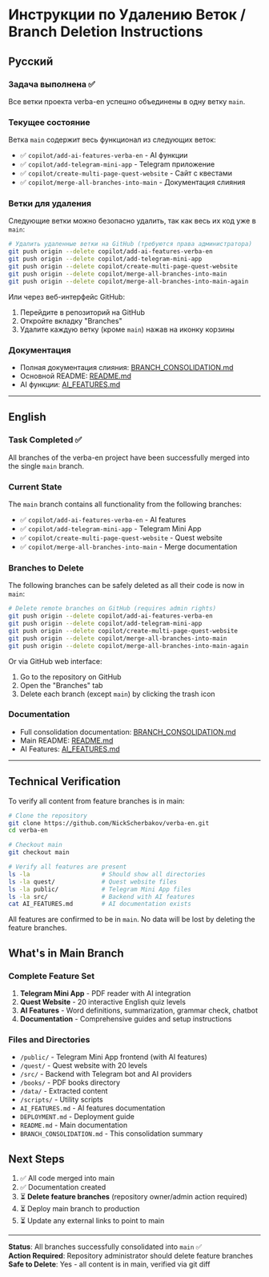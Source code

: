 # Инструкции по Удалению Веток / Branch Deletion Instructions

## Русский

### Задача выполнена ✅

Все ветки проекта verba-en успешно объединены в одну ветку `main`. 

### Текущее состояние

Ветка `main` содержит весь функционал из следующих веток:
- ✅ `copilot/add-ai-features-verba-en` - AI функции
- ✅ `copilot/add-telegram-mini-app` - Telegram приложение
- ✅ `copilot/create-multi-page-quest-website` - Сайт с квестами
- ✅ `copilot/merge-all-branches-into-main` - Документация слияния

### Ветки для удаления

Следующие ветки можно безопасно удалить, так как весь их код уже в `main`:

```bash
# Удалить удаленные ветки на GitHub (требуются права администратора)
git push origin --delete copilot/add-ai-features-verba-en
git push origin --delete copilot/add-telegram-mini-app
git push origin --delete copilot/create-multi-page-quest-website
git push origin --delete copilot/merge-all-branches-into-main
git push origin --delete copilot/merge-all-branches-into-main-again
```

Или через веб-интерфейс GitHub:
1. Перейдите в репозиторий на GitHub
2. Откройте вкладку "Branches"
3. Удалите каждую ветку (кроме `main`) нажав на иконку корзины

### Документация

- Полная документация слияния: [BRANCH_CONSOLIDATION.md](BRANCH_CONSOLIDATION.md)
- Основной README: [README.md](README.md)
- AI функции: [AI_FEATURES.md](AI_FEATURES.md)

---

## English

### Task Completed ✅

All branches of the verba-en project have been successfully merged into the single `main` branch.

### Current State

The `main` branch contains all functionality from the following branches:
- ✅ `copilot/add-ai-features-verba-en` - AI features
- ✅ `copilot/add-telegram-mini-app` - Telegram Mini App
- ✅ `copilot/create-multi-page-quest-website` - Quest website
- ✅ `copilot/merge-all-branches-into-main` - Merge documentation

### Branches to Delete

The following branches can be safely deleted as all their code is now in `main`:

```bash
# Delete remote branches on GitHub (requires admin rights)
git push origin --delete copilot/add-ai-features-verba-en
git push origin --delete copilot/add-telegram-mini-app
git push origin --delete copilot/create-multi-page-quest-website
git push origin --delete copilot/merge-all-branches-into-main
git push origin --delete copilot/merge-all-branches-into-main-again
```

Or via GitHub web interface:
1. Go to the repository on GitHub
2. Open the "Branches" tab
3. Delete each branch (except `main`) by clicking the trash icon

### Documentation

- Full consolidation documentation: [BRANCH_CONSOLIDATION.md](BRANCH_CONSOLIDATION.md)
- Main README: [README.md](README.md)
- AI Features: [AI_FEATURES.md](AI_FEATURES.md)

---

## Technical Verification

To verify all content from feature branches is in main:

```bash
# Clone the repository
git clone https://github.com/NickScherbakov/verba-en.git
cd verba-en

# Checkout main
git checkout main

# Verify all features are present
ls -la                    # Should show all directories
ls -la quest/             # Quest website files
ls -la public/            # Telegram Mini App files
ls -la src/               # Backend with AI features
cat AI_FEATURES.md        # AI documentation exists
```

All features are confirmed to be in `main`. No data will be lost by deleting the feature branches.

## What's in Main Branch

### Complete Feature Set
1. **Telegram Mini App** - PDF reader with AI integration
2. **Quest Website** - 20 interactive English quiz levels
3. **AI Features** - Word definitions, summarization, grammar check, chatbot
4. **Documentation** - Comprehensive guides and setup instructions

### Files and Directories
- `/public/` - Telegram Mini App frontend (with AI features)
- `/quest/` - Quest website with 20 levels
- `/src/` - Backend with Telegram bot and AI providers
- `/books/` - PDF books directory
- `/data/` - Extracted content
- `/scripts/` - Utility scripts
- `AI_FEATURES.md` - AI features documentation
- `DEPLOYMENT.md` - Deployment guide
- `README.md` - Main documentation
- `BRANCH_CONSOLIDATION.md` - This consolidation summary

## Next Steps

1. ✅ All code merged into main
2. ✅ Documentation created
3. ⏳ **Delete feature branches** (repository owner/admin action required)
4. ⏳ Deploy main branch to production
5. ⏳ Update any external links to point to main

---

**Status**: All branches successfully consolidated into `main` ✅  
**Action Required**: Repository administrator should delete feature branches  
**Safe to Delete**: Yes - all content is in main, verified via git diff

